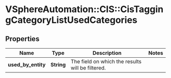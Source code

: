 # VSphereAutomation::CIS::CisTaggingCategoryListUsedCategories

## Properties
Name | Type | Description | Notes
------------ | ------------- | ------------- | -------------
**used_by_entity** | **String** | The field on which the results will be filtered. | 


